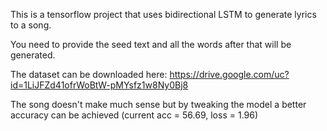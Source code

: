 This is a tensorflow project that uses bidirectional LSTM to generate lyrics to a song.

You need to provide the seed text and all the words after that will be generated.

The dataset can be downloaded here: https://drive.google.com/uc?id=1LiJFZd41ofrWoBtW-pMYsfz1w8Ny0Bj8

The song doesn't make much sense but by tweaking the model a better accuracy can be achieved
(current acc = 56.69, loss = 1.96)
